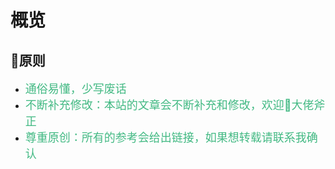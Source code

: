 # 概览

## 📣原则

- <span style="color: #42b983; font-size: 18px; padding-top: 6px;">通俗易懂，少写废话</span>
- <span style="color: #42b983; font-size: 18px; padding-top: 6px;">不断补充修改：本站的文章会不断补充和修改，欢迎👏大佬斧正</span>
- <span style="color: #42b983; font-size: 18px; padding-top: 6px;">尊重原创：所有的参考会给出链接，如果想转载请联系我确认</span>

